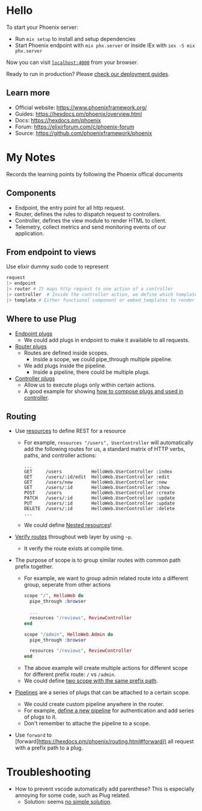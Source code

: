 # Hello

To start your Phoenix server:

  * Run `mix setup` to install and setup dependencies
  * Start Phoenix endpoint with `mix phx.server` or inside IEx with `iex -S mix phx.server`

Now you can visit [`localhost:4000`](http://localhost:4000) from your browser.

Ready to run in production? Please [check our deployment guides](https://hexdocs.pm/phoenix/deployment.html).

## Learn more

  * Official website: https://www.phoenixframework.org/
  * Guides: https://hexdocs.pm/phoenix/overview.html
  * Docs: https://hexdocs.pm/phoenix
  * Forum: https://elixirforum.com/c/phoenix-forum
  * Source: https://github.com/phoenixframework/phoenix



# My Notes 
Records the learning points by following the Phoenix offical documents

## Components
- Endpoint, the entry point for all http request. 
- Router, defines the rules to dispatch request to controllers.
- Controller, defines the view module to render HTML to client.
- Telemetry, collect metrics and send monitoring events of our application.

## From endpoint to views 
Use elixir dummy sudo code to represent
```elixir 
request 
|> endpoint 
|> router # It maps http request to one action of a controller 
|> controller  # Inside the controller action, we define which template from view to render.
|> template # Either functional component or embed_templates to render the template.
```

## Where to use Plug 
- [Endpoint plugs](https://hexdocs.pm/phoenix/plug.html#endpoint-plugs)
  - We could add plugs in endpoint to make it available to all requests. 
- [Router plugs](https://hexdocs.pm/phoenix/plug.html#router-plugs)
  - Routes are defined inside scopes.
    - Inside a scope, we could pipe_through multiple pipeline.
  - We add plugs inside the pipeline. 
    - Inside a pipeline, there could be multiple plugs.
- [Controller plugs](https://hexdocs.pm/phoenix/plug.html#controller-plugs)
  - Allow us to execute plugs only within certain actions. 
  - A good example for showing [how to compose plugs and used in controller](https://hexdocs.pm/phoenix/plug.html#plugs-as-composition).

## Routing 
- Use [resources](https://hexdocs.pm/phoenix/routing.html#resources) to define REST for a resource 
  - For example, `resources "/users", UserController` will automatically add the following routes for us, a standard matrix of HTTP verbs, paths, and controller actions:
    ```text
    ...
    GET     /users           HelloWeb.UserController :index
    GET     /users/:id/edit  HelloWeb.UserController :edit
    GET     /users/new       HelloWeb.UserController :new
    GET     /users/:id       HelloWeb.UserController :show
    POST    /users           HelloWeb.UserController :create
    PATCH   /users/:id       HelloWeb.UserController :update
    PUT     /users/:id       HelloWeb.UserController :update
    DELETE  /users/:id       HelloWeb.UserController :delete
    ...
    ```
  - We could define [Nested resources](https://hexdocs.pm/phoenix/routing.html#nested-resources)!
- [Verify routes](https://hexdocs.pm/phoenix/routing.html#verified-routes) throughout web layer by using `~p`.
  - It verify the route exists at compile time.

- The purpose of scope is to group similar routes with common path prefix together.
  - For example, we want to group admin related route into a different group, seperate from other actions 
    ```elixir 
    scope "/", HelloWeb do
      pipe_through :browser

      ...
      resources "/reviews", ReviewController
    end

    scope "/admin", HelloWeb.Admin do
      pipe_through :browser

      resources "/reviews", ReviewController
    end
    ```
  - The above example will create multiple actions for different scope for different prefix route: `/` vs `/admin`.
  - We could define [two scope with the same prefix path](https://hexdocs.pm/phoenix/routing.html#how-to-organize-my-routes). 

- [Pipelines](https://hexdocs.pm/phoenix/routing.html#pipelines) are a series of plugs that can be attached to a certain scope.
  - We could create custom pipeline anywhere in the router.
  - For example, [define a new pipeline](https://hexdocs.pm/phoenix/routing.html#creating-new-pipelines) for authentication and add series of plugs to it.
  - Don't remember to attache the pipeline to a scope.

- Use `forward` to [forward]https://hexdocs.pm/phoenix/routing.html#forward() all request with a prefix path to a plug.

# Troubleshooting
- How to prevent vscode automatically add parenthese?
  This is especially annoying for some code, such as Plug related.
  - Solution: seems [no simple solution](https://github.com/elixir-lang/elixir/issues/8165).
